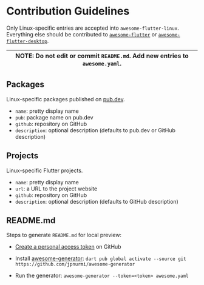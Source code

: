 # Contribution Guidelines

Only Linux-specific entries are accepted into `awesome-flutter-linux`.<br/>Everything else should be contributed to [`awesome-flutter`](https://github.com/Solido/awesome-flutter) or [`awesome-flutter-desktop`](https://github.com/leanflutter/awesome-flutter-desktop).

| **NOTE:** Do not edit or commit `README.md`. Add new entries to `awesome.yaml`. |
|---|

## Packages

Linux-specific packages published on [pub.dev](https://pub.dev).

- `name`: pretty display name
- `pub`: package name on pub.dev
- `github`: repository on GitHub
- `description`: optional description (defaults to pub.dev or GitHub description)

## Projects

Linux-specific Flutter projects.

- `name`: pretty display name
- `url`: a URL to the project website
- `github`: repository on GitHub
- `description`: optional description (defaults to GitHub description)

## README.md

Steps to generate `README.md` for local preview:

- [Create a personal access token](https://docs.github.com/en/github/authenticating-to-github/keeping-your-account-and-data-secure/creating-a-personal-access-token) on GitHub
- Install [awesome-generator](https://melos.invertase.dev/):
  `dart pub global activate --source git https://github.com/jpnurmi/awesome-generator`

- Run the generator: `awesome-generator --token=<token> awesome.yaml`
